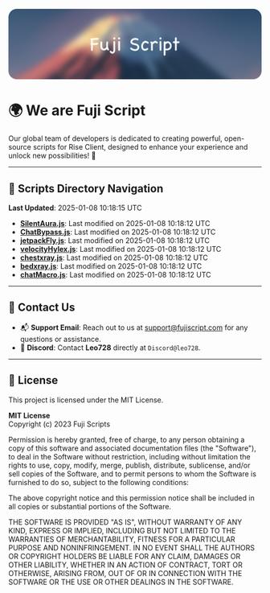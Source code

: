 ![Banner](.github/b.webp)

# 🌍 **We are Fuji Script**

Our global team of developers is dedicated to creating powerful, open-source scripts for Rise Client, designed to enhance your experience and unlock new possibilities! 🌟

---
<!-- SCRIPTS_NAVIGATION_START -->
## 📂 **Scripts Directory Navigation**

**Last Updated**: 2025-01-08 10:18:15 UTC

- **[SilentAura.js](scripts/SilentAura.js)**: Last modified on 2025-01-08 10:18:12 UTC
- **[ChatBypass.js](scripts/ChatBypass.js)**: Last modified on 2025-01-08 10:18:12 UTC
- **[jetpackFly.js](scripts/jetpackFly.js)**: Last modified on 2025-01-08 10:18:12 UTC
- **[velocityHylex.js](scripts/velocityHylex.js)**: Last modified on 2025-01-08 10:18:12 UTC
- **[chestxray.js](scripts/chestxray.js)**: Last modified on 2025-01-08 10:18:12 UTC
- **[bedxray.js](scripts/bedxray.js)**: Last modified on 2025-01-08 10:18:12 UTC
- **[chatMacro.js](scripts/chatMacro.js)**: Last modified on 2025-01-08 10:18:12 UTC

<!-- SCRIPTS_NAVIGATION_END -->

---

## 💬 **Contact Us**  
- 📬 **Support Email**: Reach out to us at [support@fujiscript.com](mailto:support@fujiscript.com) for any questions or assistance.  
- 💬 **Discord**: Contact **Leo728** directly at `Discord@leo728`.

---

## 📜 **License**

This project is licensed under the MIT License.  

**MIT License**  
Copyright (c) 2023 Fuji Scripts  

Permission is hereby granted, free of charge, to any person obtaining a copy of this software and associated documentation files (the "Software"), to deal in the Software without restriction, including without limitation the rights to use, copy, modify, merge, publish, distribute, sublicense, and/or sell copies of the Software, and to permit persons to whom the Software is furnished to do so, subject to the following conditions:  

The above copyright notice and this permission notice shall be included in all copies or substantial portions of the Software.  

THE SOFTWARE IS PROVIDED "AS IS", WITHOUT WARRANTY OF ANY KIND, EXPRESS OR IMPLIED, INCLUDING BUT NOT LIMITED TO THE WARRANTIES OF MERCHANTABILITY, FITNESS FOR A PARTICULAR PURPOSE AND NONINFRINGEMENT. IN NO EVENT SHALL THE AUTHORS OR COPYRIGHT HOLDERS BE LIABLE FOR ANY CLAIM, DAMAGES OR OTHER LIABILITY, WHETHER IN AN ACTION OF CONTRACT, TORT OR OTHERWISE, ARISING FROM, OUT OF OR IN CONNECTION WITH THE SOFTWARE OR THE USE OR OTHER DEALINGS IN THE SOFTWARE.  
